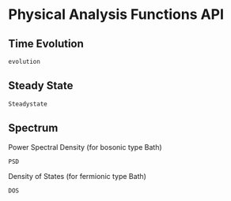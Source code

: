 # Physical Analysis Functions API

## Time Evolution
```@docs
evolution
```

## Steady State
```@docs
Steadystate
```

## Spectrum
Power Spectral Density (for bosonic type Bath)
```@docs
PSD
```

Density of States (for fermionic type Bath)
```@docs
DOS
```
